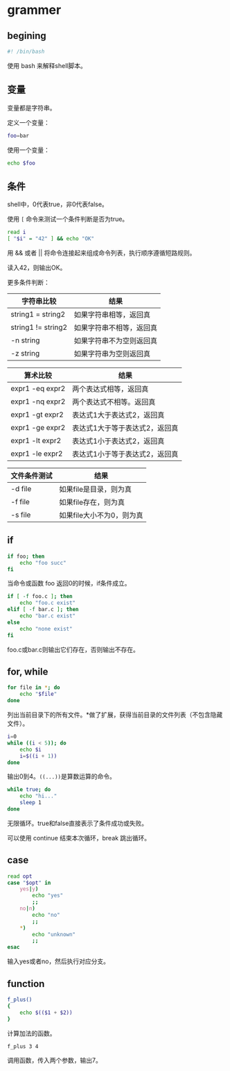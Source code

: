# grammer

## begining

```bash
#! /bin/bash
```

使用 bash 来解释shell脚本。

## 变量

变量都是字符串。

定义一个变量：

```bash
foo=bar
```

使用一个变量：

```bash
echo $foo
```

## 条件

shell中，0代表true，非0代表false。

使用 `[` 命令来测试一个条件判断是否为true。

```bash
read i
[ "$i" = "42" ] && echo "OK"
```

用 && 或者 || 将命令连接起来组成命令列表，执行顺序遵循短路规则。

读入42，则输出OK。

更多条件判断：

|字符串比较|结果|
|-|-|
|string1 = string2|如果字符串相等，返回真|
|string1 != string2|如果字符串不相等，返回真|
|-n string|如果字符串不为空则返回真|
|-z string|如果字符串为空则返回真|

|算术比较|结果|
|-|-|
|expr1 -eq expr2|两个表达式相等，返回真|
|expr1 -nq expr2|两个表达式不相等。返回真|
|expr1 -gt expr2|表达式1大于表达式2，返回真|
|expr1 -ge expr2|表达式1大于等于表达式2，返回真|
|expr1 -lt expr2|表达式1小于表达式2，返回真|
|expr1 -le expr2|表达式1小于等于表达式2，返回真|

|文件条件测试|结果|
|-|-|
|-d file|如果file是目录，则为真|
|-f file|如果file存在，则为真|
|-s file|如果file大小不为0，则为真|

## if

```bash
if foo; then
    echo "foo succ"
fi
```

当命令或函数 foo 返回0的时候，if条件成立。

```bash
if [ -f foo.c ]; then
    echo "foo.c exist"
elif [ -f bar.c ]; then
    echo "bar.c exist"
else
    echo "none exist"
fi
```

foo.c或bar.c则输出它们存在，否则输出不存在。

## for, while

```bash
for file in *; do
    echo "$file"
done
```

列出当前目录下的所有文件。\*做了扩展，获得当前目录的文件列表（不包含隐藏文件）。

```bash
i=0
while ((i < 5)); do
    echo $i
    i=$((i + 1))
done
```

输出0到4。`((...))`是算数运算的命令。

```bash
while true; do
    echo "hi..."
    sleep 1
done
```

无限循环。true和false直接表示了条件成功或失败。

可以使用 continue 结束本次循环，break 跳出循环。

## case

```bash
read opt
case "$opt" in
    yes|y)
        echo "yes"
        ;;
    no|n)
        echo "no"
        ;;
    *)
        echo "unknown"
        ;;
esac
```

输入yes或者no，然后执行对应分支。

## function

```bash
f_plus()
{
    echo $(($1 + $2))
}
```

计算加法的函数。

```bash
f_plus 3 4
```

调用函数，传入两个参数，输出7。